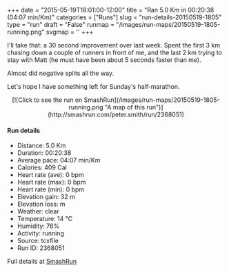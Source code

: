 +++
date = "2015-05-19T18:01:00-12:00"
title = "Ran 5.0 Km in 00:20:38 (04:07 min/Km)"
categories = ["Runs"]
slug = "run-details-20150519-1805"
type = "run"
draft = "False"
runmap = "/images/run-maps/20150519-1805-running.png"
svgmap = '<polyline points="95 78, 88 77, 72 93, 52 100, 39 95, 37 82, 6 71, 16 38, 46 11, 55 2, 63 0, 67 1, 67 6, 29 43, 49 21, 68 2, 64 1, 55 2, 18 36, 5 69, 39 82, 39 94, 51 100, 71 96, 75 86, 96 74">'
+++

I'll take that: a 30 second improvement over last week. Spent the first 3 km chasing down  a couple of runners in front of me, and the last 2 km trying to stay with Matt (he must have been about 5 seconds faster than me). 

Almost did negative splits all the way. 

Let's hope I have something left for Sunday's half-marathon. 



<!--more-->

<center>
[![Click to see the run on SmashRun](/images/run-maps/20150519-1805-running.png "A map of this run")](http://smashrun.com/peter.smith/run/2368051)
</center>

#### Run details

* Distance: 5.0 Km
* Duration: 00:20:38
* Average pace: 04:07 min/Km
* Calories: 409 Cal
* Heart rate (ave): 0 bpm
* Heart rate (max): 0 bpm
* Heart rate (min): 0 bpm
* Elevation gain: 32 m
* Elevation loss:  m
* Weather: clear
* Temperature: 14 &deg;C
* Humidity: 76%
* Activity: running
* Source: tcxfile
* Run ID: 2368051

Full details at [SmashRun](http://smashrun.com/peter.smith/run/2368051)